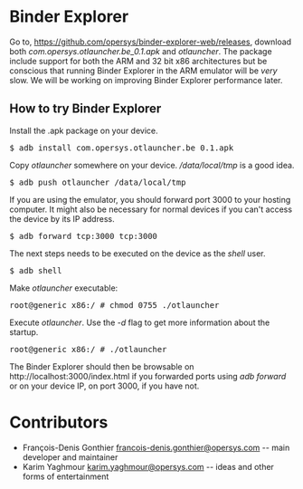 # Binder Explorer

Go to, https://github.com/opersys/binder-explorer-web/releases, download both *com.opersys.otlauncher.be_0.1.apk* and _otlauncher_. The package include support for both the ARM and 32 bit x86 architectures but be conscious that running Binder Explorer in the ARM emulator will be *very* slow. We will be working on improving Binder Explorer performance later.

## How to try Binder Explorer

Install the .apk package on your device.

<pre>
$ adb install com.opersys.otlauncher.be_0.1.apk
</pre>

Copy _otlauncher_ somewhere on your device. _/data/local/tmp_ is a good idea.

<pre>
$ adb push otlauncher /data/local/tmp
</pre>

If you are using the emulator, you should forward port 3000 to your hosting computer. It might also be necessary for normal devices if you can't access the device by its IP address.

<pre>
$ adb forward tcp:3000 tcp:3000
</pre>

The next steps needs to be executed on the device as the _shell_ user. 

<pre>
$ adb shell
</pre>

Make _otlauncher_ executable: 

<pre>
root@generic_x86:/ # chmod 0755 ./otlauncher
</pre>

Execute _otlauncher_. Use the _-d_ flag to get more information about the startup.

<pre>
root@generic_x86:/ # ./otlauncher
</pre>

The Binder Explorer should then be browsable on http://localhost:3000/index.html if you forwarded ports using _adb forward_ or on your device IP, on port 3000, if you have not.

# Contributors

* François-Denis Gonthier francois-denis.gonthier@opersys.com -- main developer and maintainer
* Karim Yaghmour karim.yaghmour@opersys.com -- ideas and other forms of entertainment
